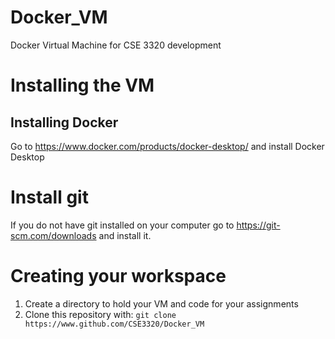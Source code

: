 # Docker_VM
Docker Virtual Machine for CSE 3320 development

# Installing the VM
## Installing Docker
Go to https://www.docker.com/products/docker-desktop/ and install Docker Desktop


# Install git
If you do not have git installed on your computer go to https://git-scm.com/downloads and install it.


# Creating your workspace
1. Create a directory to hold your VM and code for your assignments
2. Clone this repository with:
``` git clone https://www.github.com/CSE3320/Docker_VM ```
